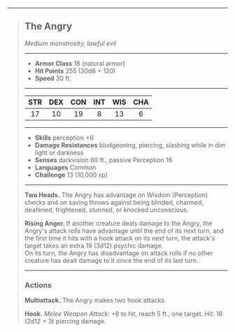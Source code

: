 ***
> ## The Angry
> *Medium monstrosity, lawful evil*
> 
> ***
> 
> - **Armor Class** 18 (natural armor)
> - **Hit Points** 255 (30d8 + 120)
> - **Speed** 30 ft.
> 
> ***
> 
> |STR|DEX|CON|INT|WIS|CHA|
> |:---:|:---:|:---:|:---:|:---:|:---:|
> |17|10|19|8|13|6|
> 
> ***
> 
> - **Skills** perception +6
> - **Damage Resistances** bludgeoning, piercing, slashing while in dim light or darkness
> - **Senses** darkvision 60 ft., passive Perception 16
> - **Languages** Common
> - **Challenge** 13 (10,000 xp)
> 
> ***
> 
> **Two Heads.** The Angry has advantage on Wisdom (Perception) checks and on saving throws against being blinded, charmed, deafened, frightened, stunned, or knocked unconscious.
> 
> **Rising Anger.** If another creature deals damage to the Angry, the Angry's attack rolls have advantage until the end of its next turn, and the first time it hits with a hook attack on its next turn, the attack's target takes an extra 19 (3d12) psychic damage.  
> On its turn, the Angry has disadvantage on attack rolls if no other creature has dealt damage to it since the end of its last turn.
> 
> ***
> 
> ### Actions
> **Multiattack.** The Angry makes two hook attacks.
> 
> **Hook.** *Melee Weapon Attack:* +8 to hit, reach 5 ft., one target. *Hit:* 16 (2d12 + 3) piercing damage.